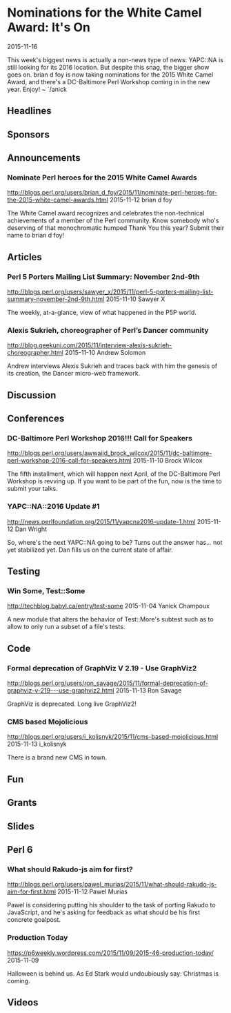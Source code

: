 # Nominations for the White Camel Award: It's On
2015-11-16

This week's biggest news is actually a non-news type of news: YAPC::NA is still
looking for its 2016 location. But despite this snag, the bigger show goes on.
brian d foy is now taking nominations for the 2015 White Camel Award,
and there's a DC-Baltimore Perl Workshop coming in in the new year.
Enjoy! ~ `/anick


## Headlines

## Sponsors

## Announcements

### Nominate Perl heroes for the 2015 White Camel Awards
http://blogs.perl.org/users/brian_d_foy/2015/11/nominate-perl-heroes-for-the-2015-white-camel-awards.html
2015-11-12
brian d foy

The White Camel award recognizes and celebrates the non-technical achievements
of a member of the Perl community. Know somebody who's deserving of that
monochromatic humped Thank You this year? Submit their name to brian d foy!


## Articles

### Perl 5 Porters Mailing List Summary: November 2nd-9th
http://blogs.perl.org/users/sawyer_x/2015/11/perl-5-porters-mailing-list-summary-november-2nd-9th.html
2015-11-10
Sawyer X

The weekly, at-a-glance, view of what happened in the P5P world.


### Alexis Sukrieh, choreographer of Perl’s Dancer community
http://blog.geekuni.com/2015/11/interview-alexis-sukrieh-choreographer.html
2015-11-10
Andrew Solomon

Andrew interviews Alexis Sukrieh and traces back with him the genesis of its
creation, the Dancer micro-web framework. 


## Discussion

## Conferences 


### DC-Baltimore Perl Workshop 2016!!! Call for Speakers
http://blogs.perl.org/users/awwaiid_brock_wilcox/2015/11/dc-baltimore-perl-workshop-2016-call-for-speakers.html
2015-11-10
Brock Wilcox

The fifth installment, which will happen next April, of the DC-Baltimore Perl Workshop is revving up. 
If you want to be part of the fun, now is the time to submit your talks.


### YAPC::NA::2016 Update #1
http://news.perlfoundation.org/2015/11/yapcna2016-update-1.html
2015-11-12
Dan Wright

So, where's the next YAPC::NA going to be? Turns out the answer has... not yet
stabilized yet. Dan fills us on the current state of affair.


## Testing

### Win Some, Test::Some
http://techblog.babyl.ca/entry/test-some
2015-11-04
Yanick Champoux

A new module that alters the behavior of Test::More's subtest such as to allow
to only run a subset of a file's tests.

## Code



### Formal deprecation of GraphViz V 2.19 - Use GraphViz2
http://blogs.perl.org/users/ron_savage/2015/11/formal-deprecation-of-graphviz-v-219---use-graphviz2.html
2015-11-13
Ron Savage

GraphViz is deprecated. Long live GraphViz2!

### CMS based Mojolicious
http://blogs.perl.org/users/i_kolisnyk/2015/11/cms-based-mojolicious.html
2015-11-13
i_kolisnyk

There is a brand new CMS in town.



## Fun

## Grants

## Slides

## Perl 6


### What should Rakudo-js aim for first?
http://blogs.perl.org/users/pawel_murias/2015/11/what-should-rakudo-js-aim-for-first.html
2015-11-12
Pawel Murias

Pawel is considering putting his shoulder to the task of porting Rakudo to
JavaScript, and he's asking for feedback as what should be his first concrete
goalpost.





### Production Today
https://p6weekly.wordpress.com/2015/11/09/2015-46-production-today/
2015-11-09

Halloween is behind us. As Ed Stark would undoubiously say: Christmas is coming.


## Videos
